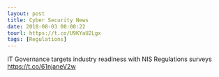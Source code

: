 ```yaml
---
layout: post
title: Cyber Security News
date: 2018-08-03 00:00:22
tourl: https://t.co/U9KYaU2Lgx
tags: [Regulations]
---
```

IT Governance targets industry readiness with NIS Regulations surveys https://t.co/61njaneV2w